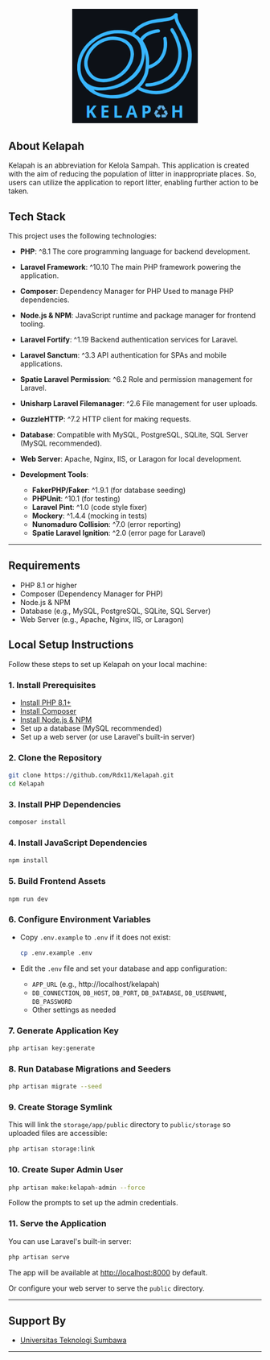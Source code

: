 <p align="center"><a href="https://github.com/Rdx11/Kelapah/tree/master" target="_blank"><img src="public/backend/img/logo3.png" width="250" alt="Laravel Logo"></a></p>

## About Kelapah

Kelapah is an abbreviation for Kelola Sampah. This application is created with the aim of reducing the population of litter in inappropriate places. So, users can utilize the application to report litter, enabling further action to be taken.

## Tech Stack

This project uses the following technologies:

- **PHP**: ^8.1
  The core programming language for backend development.

- **Laravel Framework**: ^10.10
  The main PHP framework powering the application.

- **Composer**: Dependency Manager for PHP
  Used to manage PHP dependencies.

- **Node.js & NPM**:
  JavaScript runtime and package manager for frontend tooling.

- **Laravel Fortify**: ^1.19
  Backend authentication services for Laravel.

- **Laravel Sanctum**: ^3.3
  API authentication for SPAs and mobile applications.

- **Spatie Laravel Permission**: ^6.2
  Role and permission management for Laravel.

- **Unisharp Laravel Filemanager**: ^2.6
  File management for user uploads.

- **GuzzleHTTP**: ^7.2
  HTTP client for making requests.

- **Database**:
  Compatible with MySQL, PostgreSQL, SQLite, SQL Server (MySQL recommended).

- **Web Server**:
  Apache, Nginx, IIS, or Laragon for local development.

- **Development Tools**:
  - **FakerPHP/Faker**: ^1.9.1 (for database seeding)
  - **PHPUnit**: ^10.1 (for testing)
  - **Laravel Pint**: ^1.0 (code style fixer)
  - **Mockery**: ^1.4.4 (mocking in tests)
  - **Nunomaduro Collision**: ^7.0 (error reporting)
  - **Spatie Laravel Ignition**: ^2.0 (error page for Laravel)

---

## Requirements

- PHP 8.1 or higher
- Composer (Dependency Manager for PHP)
- Node.js & NPM
- Database (e.g., MySQL, PostgreSQL, SQLite, SQL Server)
- Web Server (e.g., Apache, Nginx, IIS, or Laragon)

## Local Setup Instructions

Follow these steps to set up Kelapah on your local machine:

### 1. Install Prerequisites

- [Install PHP 8.1+](https://www.php.net/downloads)
- [Install Composer](https://getcomposer.org/download)
- [Install Node.js & NPM](https://nodejs.org/en/download)
- Set up a database (MySQL recommended)
- Set up a web server (or use Laravel's built-in server)

### 2. Clone the Repository

```bash
git clone https://github.com/Rdx11/Kelapah.git
cd Kelapah
```

### 3. Install PHP Dependencies

```bash
composer install
```

### 4. Install JavaScript Dependencies

```bash
npm install
```

### 5. Build Frontend Assets

```bash
npm run dev
```

### 6. Configure Environment Variables

- Copy `.env.example` to `.env` if it does not exist:

    ```bash
    cp .env.example .env
    ```

- Edit the `.env` file and set your database and app configuration:

    - `APP_URL` (e.g., http://localhost/kelapah)
    - `DB_CONNECTION`, `DB_HOST`, `DB_PORT`, `DB_DATABASE`, `DB_USERNAME`, `DB_PASSWORD`
    - Other settings as needed

### 7. Generate Application Key

```bash
php artisan key:generate
```

### 8. Run Database Migrations and Seeders

```bash
php artisan migrate --seed
```

### 9. Create Storage Symlink

This will link the `storage/app/public` directory to `public/storage` so uploaded files are accessible:

```bash
php artisan storage:link
```

### 10. Create Super Admin User

```bash
php artisan make:kelapah-admin --force
```
Follow the prompts to set up the admin credentials.

### 11. Serve the Application

You can use Laravel's built-in server:

```bash
php artisan serve
```
The app will be available at [http://localhost:8000](http://localhost:8000) by default.

Or configure your web server to serve the `public` directory.

---

## Support By

* [Universitas Teknologi Sumbawa](https://uts.ac.id/en/welcome/)

---
